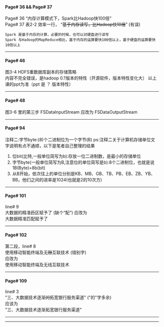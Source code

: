 #### Page# 36 && Page# 37
  Page# 36 “内存计算模式下，Spark比Hadoop快100倍”   
  Page# 37 表2-2 效率一行， “~~基于内存读写，比Hadoop快10倍~~” (有误)
                      
```  
Spark 是基于内存的计算，必要的时候，也可以对硬盘进行读写
Spark 与Hadoop的MapReduce相比，基于内存的运算要快100倍以上，基于硬盘的运算要快10倍以上
```
___


#### Page# 46    
  图3-4 HDFS重数据库副本的存储策略  
  内容不完全错误，是hadoop 0.?版本的特性（开源软件，版本特性变化大）
  以上课的ppt为准（ppt 是 ？ 版本特性）
  ___  

#### Page# 48
  图3-6 里的第三步 FSDataInputStream 应改为 FSDataOutputStream

___

#### Page# 94
  注释二:字节byte:(8)个二进制位为一个字节(B)
  ps:注释二关于计算机存储单位文字说明有点不通顺，以下是笔者自己整理的结果
  1. 位bit(比特,一般单位简写为b):存放一位二进制数，是最小的存储单位
  2. 字节byte(一般单位简写为B,注意位的单位简写是b):8个二进制位，也就是说1B(Byte)=8b(bit)
  3. 从B开始，依次往上的单位分别是KB、MB、GB、TB、PB、EB、ZB、YB、BB，他们之间的进率是1024(也就是2的10次方)
___

#### Page# 101
  line# 9   
  大数据的精准~~匹~~区赋予了   (缺个“配”)
  应改为   
  大数据精准匹配赋予了    
  ___

#### Page# 102
  第二段，line# 8   
  使用移动智能终端及无~~限~~互联技术   (错别字)   
  应改为   
  使用移动智能终端及无线互联技术   
  ___   
  
  #### Page# 109
  line# 3   
  "三、大数据技术逐渐~~的~~拓宽银行服务渠道" ("的"字多余)   
  应该为   
  "三、大数据技术逐渐拓宽银行服务渠道"    
  ___
  
  
  ___
